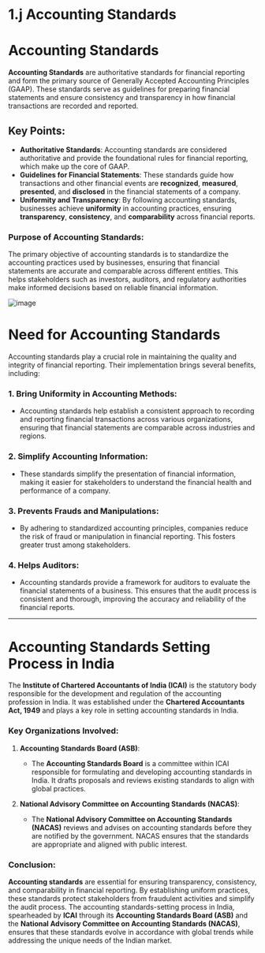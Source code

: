 # 1.j Accounting Standards
# Accounting Standards

**Accounting Standards** are authoritative standards for financial reporting and form the primary source of Generally Accepted Accounting Principles (GAAP). These standards serve as guidelines for preparing financial statements and ensure consistency and transparency in how financial transactions are recorded and reported.

## Key Points:

- **Authoritative Standards**: Accounting standards are considered authoritative and provide the foundational rules for financial reporting, which make up the core of GAAP.
- **Guidelines for Financial Statements**: These standards guide how transactions and other financial events are **recognized**, **measured**, **presented**, and **disclosed** in the financial statements of a company.
- **Uniformity and Transparency**: By following accounting standards, businesses achieve **uniformity** in accounting practices, ensuring **transparency**, **consistency**, and **comparability** across financial reports.

### Purpose of Accounting Standards:

The primary objective of accounting standards is to standardize the accounting practices used by businesses, ensuring that financial statements are accurate and comparable across different entities. This helps stakeholders such as investors, auditors, and regulatory authorities make informed decisions based on reliable financial information.

![image](https://github.com/user-attachments/assets/e0c26380-0d4c-4c93-9111-36a5dafabe44)


# Need for Accounting Standards

Accounting standards play a crucial role in maintaining the quality and integrity of financial reporting. Their implementation brings several benefits, including:

### 1. Bring Uniformity in Accounting Methods:
- Accounting standards help establish a consistent approach to recording and reporting financial transactions across various organizations, ensuring that financial statements are comparable across industries and regions.

### 2. Simplify Accounting Information:
- These standards simplify the presentation of financial information, making it easier for stakeholders to understand the financial health and performance of a company.

### 3. Prevents Frauds and Manipulations:
- By adhering to standardized accounting principles, companies reduce the risk of fraud or manipulation in financial reporting. This fosters greater trust among stakeholders.

### 4. Helps Auditors:
- Accounting standards provide a framework for auditors to evaluate the financial statements of a business. This ensures that the audit process is consistent and thorough, improving the accuracy and reliability of the financial reports.

---

# Accounting Standards Setting Process in India

The **Institute of Chartered Accountants of India (ICAI)** is the statutory body responsible for the development and regulation of the accounting profession in India. It was established under the **Chartered Accountants Act, 1949** and plays a key role in setting accounting standards in India.

### Key Organizations Involved:

1. **Accounting Standards Board (ASB)**: 
   - The **Accounting Standards Board** is a committee within ICAI responsible for formulating and developing accounting standards in India. It drafts proposals and reviews existing standards to align with global practices.

2. **National Advisory Committee on Accounting Standards (NACAS)**:
   - The **National Advisory Committee on Accounting Standards (NACAS)** reviews and advises on accounting standards before they are notified by the government. NACAS ensures that the standards are appropriate and aligned with public interest.

### Conclusion:

**Accounting standards** are essential for ensuring transparency, consistency, and comparability in financial reporting. By establishing uniform practices, these standards protect stakeholders from fraudulent activities and simplify the audit process. The accounting standards-setting process in India, spearheaded by **ICAI** through its **Accounting Standards Board (ASB)** and the **National Advisory Committee on Accounting Standards (NACAS)**, ensures that these standards evolve in accordance with global trends while addressing the unique needs of the Indian market.
